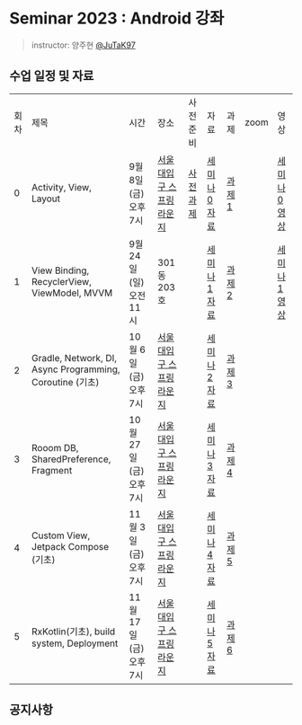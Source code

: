 # Seminar 2023 : Android 강좌

> instructor: 양주현 [@JuTaK97](https://github.com/JuTaK97)

## 수업 일정 및 자료
<table>
  <tr>
    <td>회차</td>
    <td>제목</td>
    <td>시간</td>
    <td>장소</td>
    <td>사전 준비</td>
    <td>자료</td>
    <td>과제</td>
    <td>zoom</td>
    <td>영상</td>
  </tr>
  <tr>
    <td>0</td>
    <td>Activity, View, Layout</td>
    <td>9월 8일 (금) 오후 7시</td>
    <td><a href="https://map.naver.com/p/entry/place/1754510954?placePath=%2Fhome&c=15.00,0,0,0,dh">서울대입구 스프링라운지</a></td>
    <td><a href="https://github.com/wafflestudio/seminar-2023-android-assignment/tree/main/assignment-0">사전 과제</a></td>
    <td><a href="https://github.com/wafflestudio/seminar-2023/blob/main/android/seminar_0/Seminar%200.pdf">세미나 0 자료</a></td>
    <td><a href="https://github.com/wafflestudio/seminar-2023-android-assignment/tree/main/assignment-1">과제 1</a></td>
    <td><a href=""></a></td>
    <td><a href="https://www.youtube.com/playlist?list=PLoHXQ9xKafZOtyvtbPm8-si0x2xbgfB7T">세미나 0 영상</a></td>
  </tr>
  <tr>
    <td>1</td>
    <td>View Binding, RecyclerView, ViewModel, MVVM</td>
    <td>9월 24일 (일) 오전 11시</td>
    <td>301동 203호</td>
    <td><a href=""></a></td>
    <td><a href="https://github.com/wafflestudio/seminar-2023/blob/main/android/seminar_1/Seminar%201.pdf">세미나 1 자료</a></td>
    <td><a href="https://github.com/wafflestudio/seminar-2023-android-assignment/blob/assignment2/assignment-2/README.md">과제 2</a></td>
    <td><a href=""></a></td>
    <td><a href="https://www.youtube.com/watch?v=khYqlWKj0IE">세미나 1 영상</a></td>
  </tr>
  <tr>
    <td>2</td>
    <td>Gradle, Network, DI, Async Programming, Coroutine (기초)</td>
    <td>10월 6일 (금) 오후 7시</td>
    <td><a href="https://map.naver.com/p/entry/place/1754510954?placePath=%2Fhome&c=15.00,0,0,0,dh">서울대입구 스프링라운지</a></td>
    <td><a href=""></a></td>
    <td><a href="https://github.com/wafflestudio/seminar-2023/blob/android/main/android/seminar_2/Seminar%202.pdf">세미나 2 자료</a></td>
    <td><a href="https://github.com/wafflestudio/seminar-2023-android-assignment/blob/assignment3/assignment-3/README.md">과제 3</a></td>
    <td><a href=""></a></td>
    <td><a href=""></a></td>
  </tr>
  <tr>
    <td>3</td>
    <td>Rooom DB, SharedPreference, Fragment</td>
    <td>10월 27일 (금) 오후 7시</td>
    <td><a href="https://map.naver.com/p/entry/place/1754510954?placePath=%2Fhome&c=15.00,0,0,0,dh">서울대입구 스프링라운지</a></td>
    <td><a href=""></a></td>
    <td><a href="https://github.com/wafflestudio/seminar-2023/blob/android/main/android/seminar_3/Seminar%203.pdf">세미나 3 자료</a></td>
    <td><a href="https://github.com/wafflestudio/seminar-2023-android-assignment/blob/assignment4/assignment-4">과제 4</a></td>
    <td><a href=""></a></td>
    <td><a href=""></a></td>
  </tr>
  <tr>
    <td>4</td>
    <td>Custom View, Jetpack Compose (기초)</td>
    <td>11월 3일 (금) 오후 7시</td>
    <td><a href="https://map.naver.com/p/entry/place/1754510954?placePath=%2Fhome&c=15.00,0,0,0,dh">서울대입구 스프링라운지</a></td>
    <td><a href=""></a></td>
    <td><a href="https://github.com/wafflestudio/seminar-2023/blob/android/main/android/seminar_4/Seminar%204.pdf">세미나 4 자료</a></td>
    <td><a href="https://github.com/wafflestudio/seminar-2023-android-assignment/blob/assignmenta5/assignment-5">과제 5</a></td>
    <td><a href=""></a></td>
    <td><a href=""></a></td>
  </tr>
  <tr>
    <td>5</td>
    <td>RxKotlin(기초), build system, Deployment</td>
    <td>11월 17일 (금) 오후 7시</td>
    <td><a href="https://map.naver.com/p/entry/place/1754510954?placePath=%2Fhome&c=15.00,0,0,0,dh">서울대입구 스프링라운지</a></td>
    <td><a href=""></a></td>
    <td><a href="https://github.com/wafflestudio/seminar-2023/blob/android/main/android/seminar_5/Seminar%205.pdf">세미나 5 자료</a></td>
    <td><a href="https://github.com/wafflestudio/seminar-2023-android-assignment/tree/main/assignment-6">과제 6</a></td>
    <td><a href=""></a></td>
    <td><a href=""></a></td>
  </tr>
  </table>

## 공지사항
